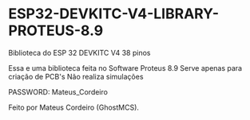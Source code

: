 # ESP32-DEVKITC-V4-LIBRARY-PROTEUS-8.9

Biblioteca do ESP 32 DEVKITC V4 38 pinos

Essa e uma biblioteca feita no Software Proteus 8.9 Serve apenas para criação de PCB's Não realiza simulações

PASSWORD: Mateus_Cordeiro

Feito por Mateus Cordeiro (GhostMCS).
